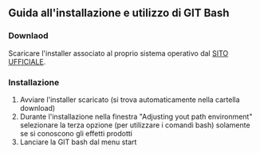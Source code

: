 ## Guida all'installazione e utilizzo di GIT Bash

### Downlaod

Scaricare l'installer associato al proprio sistema operativo dal [SITO UFFICIALE](https://git-scm.com/downloads).

### Installazione

1. Avviare l'installer scaricato (si trova automaticamente nella cartella download)
2. Durante l'installazione nella finestra "Adjusting yout path environment" selezionare la terza opzione (per utilizzare i comandi bash) solamente se si conoscono gli effetti prodotti
3. Lanciare la GIT bash dal menu start